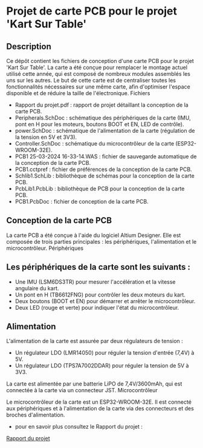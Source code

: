 # Projet de carte PCB pour le projet 'Kart Sur Table' 

## Description

Ce dépôt contient les fichiers de conception d'une carte PCB pour le projet 'Kart Sur Table'. La carte a été conçue pour remplacer le montage actuel utilisé cette année, qui est composé de nombreux modules assemblés les uns sur les autres. Le but de cette carte est de centraliser toutes les fonctionnalités nécessaires sur une même carte, afin d'optimiser l'espace disponible et de réduire la taille de l'électronique.
Fichiers

   - Rapport du projet.pdf : rapport de projet détaillant la conception de la carte PCB.
   - Peripherals.SchDoc : schématique des périphériques de la carte (IMU, pont en H pour les moteurs, boutons BOOT et EN, LED de contrôle).
   - power.SchDoc : schématique de l'alimentation de la carte (régulation de la tension en 5V et 3V3).
   - Controller.SchDoc : schématique du microcontrôleur de la carte (ESP32-WROOM-32E).
   - PCB1 25-03-2024 16-33-14.WAS : fichier de sauvegarde automatique de la conception de la carte PCB.
   - PCB1.cctpref : fichier de préférences de la conception de la carte PCB.
   - Schlib1.SchLib : bibliothèque de schémas pour la conception de la carte PCB.
   - PcbLib1.PcbLib : bibliothèque de PCB pour la conception de la carte PCB.
   - PCB1.PcbDoc : fichier de conception de la carte PCB.

## Conception de la carte PCB

La carte PCB a été conçue à l'aide du logiciel Altium Designer. Elle est composée de trois parties principales : les périphériques, l'alimentation et le microcontrôleur.
Périphériques

## Les périphériques de la carte sont les suivants :

   - Une IMU (LSM6DS3TR) pour mesurer l'accélération et la vitesse angulaire du kart.
   - Un pont en H (TB6612FNG) pour contrôler les deux moteurs du kart.
   - Deux boutons (BOOT et EN) pour démarrer et arrêter le microcontrôleur.
   - Deux LED (rouge et verte) pour indiquer l'état du microcontrôleur.

## Alimentation

L'alimentation de la carte est assurée par deux régulateurs de tension :

   - Un régulateur LDO (LMR14050) pour réguler la tension d'entrée (7,4V) à 5V.
   - Un régulateur LDO (TPS7A7002DDAR) pour réguler la tension de 5V à 3V3.

La carte est alimentée par une batterie LiPO de 7,4V/3600mAh, qui est connectée à la carte via un connecteur JST.
Microcontrôleur

Le microcontrôleur de la carte est un ESP32-WROOM-32E. Il est connecté aux périphériques et à l'alimentation de la carte via des connecteurs et des broches d'alimentation.


- pour en savoir plus consultez le Rapport du projet :

[Rapport du projet](https://github.com/baptistegdb/kart-sur-table-Car-PCB/blob/main/Rapport%20du%20projet.pdf)
